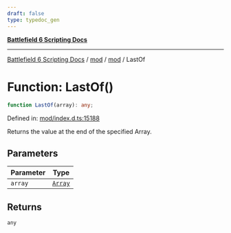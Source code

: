 ```yaml
---
draft: false
type: typedoc_gen
---
```


[**Battlefield 6 Scripting Docs**](../../../_index.md)

***

[Battlefield 6 Scripting Docs](../../../_index.md) / [mod](../../_index.md) / [mod](../_index.md) / LastOf

# Function: LastOf()

```ts
function LastOf(array): any;
```

Defined in: [mod/index.d.ts:15188](https://github.com/battlefield-portal-community/portal-docs/blob/ff09b2690670f74de7e97198022e5a97ff1161ff/generators/santiago/mod/index.d.ts#L15188)

Returns the value at the end of the specified Array.

## Parameters

| Parameter | Type |
| ------ | ------ |
| `array` | [`Array`](../Array/_index.md) |

## Returns

`any`
